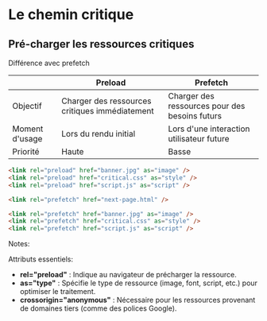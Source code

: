 <!-- .slide: class="two-column with-code" -->

# Le chemin critique

## Pré-charger les ressources critiques

Différence avec prefetch

|                | Preload                                        | Prefetch                                       |
| -------------- | ---------------------------------------------- | ---------------------------------------------- |
| Objectif       | Charger des ressources critiques immédiatement | Charger des ressources pour des besoins futurs |
| Moment d'usage | Lors du rendu initial                          | Lors d'une interaction utilisateur future      |
| Priorité       | Haute                                          | Basse                                          |

<!-- .element: class="fragment" data-fragment-index="1"-->

```html
<link rel="preload" href="banner.jpg" as="image" />
<link rel="preload" href="critical.css" as="style" />
<link rel="preload" href="script.js" as="script" />
```

<!-- .element: class="fragment" data-fragment-index="2"-->

```html
<link rel="prefetch" href="next-page.html" />

<link rel="prefetch" href="banner.jpg" as="image" />
<link rel="prefetch" href="critical.css" as="style" />
<link rel="prefetch" href="script.js" as="script" />
```

<!-- .element: class="fragment" data-fragment-index="3"-->

Notes:

Attributs essentiels:

- <strong>rel="preload"</strong> : Indique au navigateur de précharger la ressource.
- <strong>as="type"</strong> : Spécifie le type de ressource (image, font, script, etc.) pour optimiser le traitement.
- <strong>crossorigin="anonymous"</strong> : Nécessaire pour les ressources provenant de domaines tiers (comme des polices Google).
